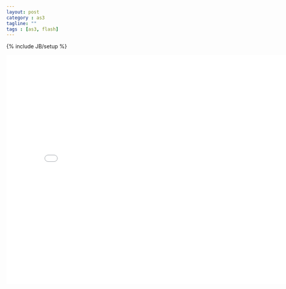 ```yaml
---
layout: post
category : as3
tagline: ""
tags : [as3, flash]
---
```

{% include JB/setup %}

	
<div id="altContent" style="width:800px height:600px">
<iframe src="/assets/native3d/net" width="800" height="600" frameborder="no" border="0" marginwidth="0" marginheight="0" scrolling="no" allowtransparency="yes">
</iframe>
</div>